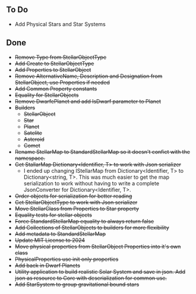 ## To Do
* Add Physical Stars and Star Systems


## Done
* ~~Remove Type from StellarObjectType~~
* ~~Add Create to StellarObjectType~~
* ~~Add Properties to StellarObject~~
* ~~Remove AlternativeName, Description and Designation from StellarObject, use Properties if needed~~
* ~~Add Common Property constants~~
* ~~Equality for StellarObjects~~
* ~~Remove DwarfePlanet and add IsDwarf parameter to Planet~~
* ~~Builders~~
	* ~~StellarObject~~
	* ~~Star~~
	* ~~Planet~~
	* ~~Satelite~~
	* ~~Asteroid~~
	* ~~Comet~~
* ~~Rename StellarMap to StandardStellarMap so it doesn't confict with the namespace.~~
* ~~Get StallarMap Dictionary<Identifier, T> to work with Json serializer~~
	* I ended up changing IStellarMap from Dictionary<Identifier, T> to Dictionary<string, T>. This was much easier to get the map serialization to work without having to write a complete JsonConverter for Dictionary<Identifier, T>.
* ~~Order objects for serialization for better reading~~
* ~~Get StellarObjectType to work with Json serializer~~
* ~~Move StellarClass from Properties to Star property~~
* ~~Equality tests for stellar objects~~
* ~~Force StandardStellarMap equality to always return false~~
* ~~Add Collections of StellarObjects to builders for more flexibility~~
* ~~Add metadata to StandardStellarMap~~
* ~~Update MIT License to 2024~~
* ~~Move physical properties from StellarObject Properties into it's own class~~
* ~~PhysicalProperties use init only properties~~
* ~~Add back in Dwarf Planets~~
* ~~Utility application to build realistic Solar System and save in json. Add json as resource to Core with deserialization for common use.~~
* ~~Add StarSystem to group gravitational bound stars~~
